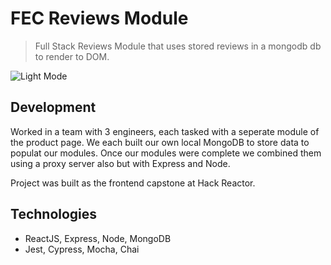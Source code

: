 # FEC Reviews Module

> Full Stack Reviews Module that uses stored reviews in a mongodb db to render to DOM.

![Light Mode](https://imgur.com/QEM5RD7)


## Development

Worked in a team with 3 engineers, each tasked with a seperate module of the product page. We each built our own local MongoDB to store data to populat our modules. Once our modules were complete we combined them using a proxy server also but with Express and Node.

Project was built as the frontend capstone at Hack Reactor.

## Technologies

- ReactJS, Express, Node, MongoDB
- Jest, Cypress, Mocha, Chai

